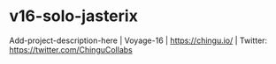 # v16-solo-jasterix
Add-project-description-here | Voyage-16 | https://chingu.io/ | Twitter: https://twitter.com/ChinguCollabs
